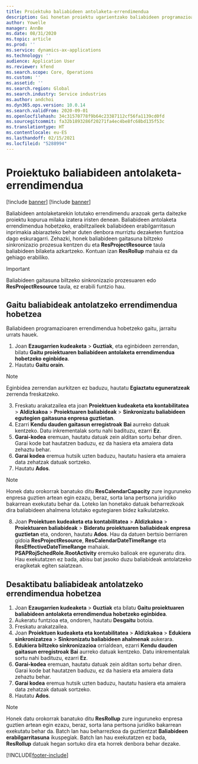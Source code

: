 ```yaml
---
title: Proiektuko baliabideen antolaketa-errendimendua
description: Gai honetan proiektu ugarientzako baliabideen programazioaren errendimendua hobetzeko moduari buruzko informazioa ematen da.
author: Yowelle
manager: AnnBe
ms.date: 08/31/2020
ms.topic: article
ms.prod: ''
ms.service: dynamics-ax-applications
ms.technology: ''
audience: Application User
ms.reviewer: kfend
ms.search.scope: Core, Operations
ms.custom: ''
ms.assetid: ''
ms.search.region: Global
ms.search.industry: Service industries
ms.author: andchoi
ms.dyn365.ops.version: 10.0.14
ms.search.validFrom: 2020-09-01
ms.openlocfilehash: 34c31570778f9b64c23387112cf56fa1139cd0fd
ms.sourcegitcommit: fa32b1893286f20271fa4ec4be8fc68bd135f53c
ms.translationtype: HT
ms.contentlocale: eu-ES
ms.lasthandoff: 02/15/2021
ms.locfileid: "5288994"
---
```

# <a name="project-resource-scheduling-performance"></a>Proiektuko baliabideen antolaketa-errendimendua

[!include [banner](../includes/banner.md)]
[!include [banner](../includes/preview-banner.md)]


Baliabideen antolaketarekin lotutako errendimendu arazoak gerta daitezke proiektu kopurua milaka izatera iristen denean. Baliabideen antolaketa errendimendua hobetzeko, erabiltzaileek baliabideen erabilgarritasun inprimakia abiarazteko behar duten denbora murriztu dezaketen funtzioa dago eskuragarri. Zehazki, honek baliabideen gaitasuna biltzeko sinkronizazio prozesua kentzen du eta **ResProjectResource** taula baliabideen bilaketa azkartzeko. Kontuan izan **ResRollup** mahaia ez da gehiago erabiliko.

> [!IMPORTANT]
> Baliabideen gaitasuna biltzeko sinkronizazio prozesuaren edo **ResProjectResource** taula, ez erabili funtzio hau.

## <a name="enable-resource-scheduling-performance-enhancement"></a>Gaitu baliabideak antolatzeko errendimendua hobetzea
Baliabideen programazioaren errendimendua hobetzeko gaitu, jarraitu urrats hauek.

1. Joan **Ezaugarrien kudeaketa** > **Guztiak**, eta eginbideen zerrendan, bilatu **Gaitu proiektuaren baliabideen antolaketa errendimendua hobetzeko eginbidea**.
2. Hautatu **Gaitu orain**.

> [!NOTE]
> Eginbidea zerrendan aurkitzen ez baduzu, hautatu **Egiaztatu eguneratzeak** zerrenda freskatzeko.

3. Freskatu arakatzailea eta joan **Proiektuen kudeaketa eta kontabilitatea** > **Aldizkakoa** > **Proiektuaren baliabideak** > **Sinkronizatu baliabideen egutegien gaitasuna enpresa guztietan**.
4. Ezarri **Kendu dauden gaitasun erregistroak** **Bai** aurreko datuak kentzeko. Datu inkrementalak sortu nahi badituzu, ezarri **Ez**.
5. **Garai-kodea** eremuan, hautatu datuak zein alditan sortu behar diren. Garai kode bat hautatzen baduzu, ez da hasiera eta amaiera data zehaztu behar.
6. **Garai kodea** eremua hutsik uzten baduzu, hautatu hasiera eta amaiera data zehatzak datuak sortzeko.
7. Hautatu **Ados**.

 > [!NOTE]
 > Honek datu orokorrak banatuko ditu **ResCalendarCapacity** zure inguruneko enpresa guztien artean egin ezazu, beraz, sorta lana pertsona juridiko bakarrean exekutatu behar da. Loteko lan honetako datuak beharrezkoak dira baliabideen ahalmena lotutako egutegiaren bidez kalkulatzeko.

8. Joan **Proiektuen kudeaketa eta kontabilitatea** > **Aldizkakoa** > **Proiektuaren baliabideak** > **Bideratu proiektuaren baliabideak enpresa guztietan** eta, ondoren, hautatu **Ados**. Hau da datuen bertsio berriaren gidoia **ResProjectResource**, **ResCalendarDateTimeRange** eta **ResEffectiveDateTimeRange** mahaiak. **PSAPRojSchedRole.RootActivity** eremuko balioak ere eguneratu dira. Hau exekutatzen ez bada, abisu bat jasoko duzu baliabideak antolatzeko eragiketak egiten saiatzean.
 
## <a name="turn-off-resource-scheduling-performance-enhancement"></a>Desaktibatu baliabideak antolatzeko errendimendua hobetzea

1. Joan **Ezaugarrien kudeaketa** > **Guztiak** eta bilatu **Gaitu proiektuaren baliabideen antolaketa errendimendua hobetzeko eginbidea**.
2. Aukeratu funtzioa eta, ondoren, hautatu **Desgaitu** botoia.
3. Freskatu arakatzailea.
4. Joan **Proiektuen kudeaketa eta kontabilitatea** > **Aldizkakoa** > **Edukiera sinkronizatzea** > **Sinkronizatu baliabideen ahalmenak** aukerara.
5. **Edukiera biltzeko sinkronizazioa** orrialdean, ezarri **Kendu dauden gaitasun erregistroak** **Bai** aurreko datuak kentzeko. Datu inkrementalak sortu nahi badituzu, ezarri **Ez**.
6. **Garai-kodea** eremuan, hautatu datuak zein alditan sortu behar diren. Garai kode bat hautatzen baduzu, ez da hasiera eta amaiera data zehaztu behar.
7. **Garai kodea** eremua hutsik uzten baduzu, hautatu hasiera eta amaiera data zehatzak datuak sortzeko.
8. Hautatu **Ados**.

> [!NOTE]
> Honek datu orokorrak banatuko ditu **ResRollup** zure inguruneko enpresa guztien artean egin ezazu, beraz, sorta lana pertsona juridiko bakarrean exekutatu behar da. Batch lan hau beharrezkoa da guztientzat **Baliabideen erabilgarritasuna** ikuspegiak. Batch lan hau exekutatzen ez bada, **ResRollup** datuak hegan sortuko dira eta horrek denbora behar dezake.


[!INCLUDE[footer-include](../includes/footer-banner.md)]